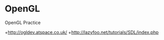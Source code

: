 # OpenGL
OpenGL Practice

+http://ogldev.atspace.co.uk/
+http://lazyfoo.net/tutorials/SDL/index.php
